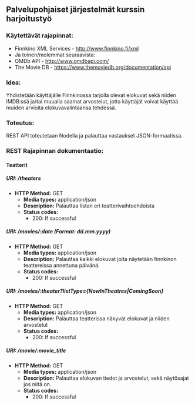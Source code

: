 Palvelupohjaiset järjestelmät kurssin harjoitustyö
------------------

### Käytettävät rajapinnat:
* Finnkino XML Services - http://www.finnkino.fi/xml
* Ja toinen/molemmat seuraavista:
* OMDb API - http://www.omdbapi.com/
* The Movie DB - https://www.themoviedb.org/documentation/api

### Idea:
Yhdistetään käyttäjälle Finnkinossa tarjolla olevat elokuvat sekä niiden IMDB:ssä ja/tai muualla saamat arvostelut, jotta käyttäjät voivat käyttää muiden arvioita elokuvavalintaansa tehdessä.

### Toteutus:
REST API toteutetaan Nodella ja palauttaa vastaukset JSON-formaatissa.

### REST Rajapinnan dokumentaatio:

#### Teatterit

##### URI: /theaters
  * **HTTP Method:** GET
    * **Media types:** application/json
    * **Description:** Palauttaa listan eri teatterivaihtoehdoista
    * **Status codes:** 
      * 200: If successful

##### URI: /movies/:date (Format: dd.mm.yyyy)
  * **HTTP Method:** GET
    * **Media types:** application/json
    * **Description:** Palauttaa kaikki elokuvat joita näytetään finnkinon teattereissa annettuna päivänä.
    * **Status codes:** 
      * 200: If successful

##### URI: /movies/:theater?listType={NowInTheatres|ComingSoon}
  * **HTTP Method:** GET
    * **Media types:** application/json
    * **Description:** Palauttaa teatterissa näkyvät elokuvat ja niiden arvostelut
    * **Status codes:** 
      * 200: If successful

##### URI: /movie/:movie_title
  * **HTTP Method:** GET
    * **Media types:** application/json
    * **Description:** Palauttaa elokuvan tiedot ja arvostelut, sekä näytösajat jos niitä on.
    * **Status codes:** 
      * 200: If successful